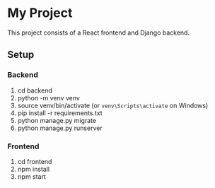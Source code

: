# My Project

This project consists of a React frontend and Django backend.

## Setup

### Backend
1. cd backend
2. python -m venv venv
3. source venv/bin/activate (or `venv\Scripts\activate` on Windows)
4. pip install -r requirements.txt
5. python manage.py migrate
6. python manage.py runserver

### Frontend
1. cd frontend
2. npm install
3. npm start
